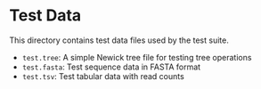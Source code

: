 # Test Data

This directory contains test data files used by the test suite.

- `test.tree`: A simple Newick tree file for testing tree operations
- `test.fasta`: Test sequence data in FASTA format
- `test.tsv`: Test tabular data with read counts
